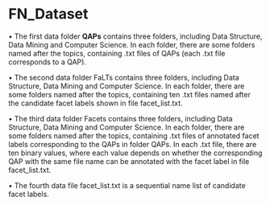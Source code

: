 # FN_Dataset
•	The first data folder **QAPs** contains three folders, including Data Structure, Data Mining and Computer Science. In each folder, there are some folders named after the topics, containing .txt files of QAPs (each .txt file corresponds to a QAP). 

•	The second data folder FaLTs contains three folders, including Data Structure, Data Mining and Computer Science. In each folder, there are some folders named after the topics, containing ten .txt files named after the candidate facet labels shown in file facet_list.txt.

•	The third data folder Facets contains three folders, including Data Structure, Data Mining and Computer Science. In each folder, there are some folders named after the topics, containing .txt files of annotated facet labels corresponding to the QAPs in folder QAPs. In each .txt file, there are ten binary values, where each value depends on whether the corresponding QAP with the same file name can be annotated with the facet label in file facet_list.txt.

•	The fourth data file facet_list.txt is a sequential name list of candidate facet labels.
